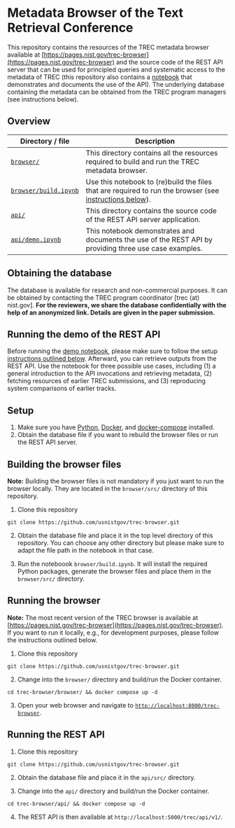 # Metadata Browser of the Text Retrieval Conference

This repository contains the resources of the TREC metadata browser available at [https://pages.nist.gov/trec-browser](https://pages.nist.gov/trec-browser) and the source code of the REST API server that can be used for principled queries and systematic access to the metadata of TREC (this repository also contains a [notebook](./api/demo.ipynb) that demonstrates and documents the use of the API). The underlying database containing the metadata can be obtained from the TREC program managers (see instructions below). 

## Overview 

| Directory / file | Description | 
| --- | --- | 
| [`browser/`](./browser/) | This directory contains all the resources required to build and run the TREC metadata browser. | 
| [`browser/build.ipynb`](./browser/build.ipynb) | Use this notebook to (re)build the files that are required to run the browser (see [instructions below](#building-the-browser-files)). | 
| [`api/`](./api/) | This directory contains the source code of the REST API server application. | 
| [`api/demo.ipynb`](./api/demo.ipynb) | This notebook demonstrates and documents the use of the REST API by providing three use case examples. | 

## Obtaining the database

The database is available for research and non-commercial purposes. It can be obtained by contacting the TREC program coordinator [trec (at) nist.gov]. **For the reviewers, we share the database confidentially with the help of an anonymized link. Details are given in the paper submission.**

## Running the demo of the REST API

Before running the [demo notebook](./api/demo.ipynb), please make sure to follow the setup [instructions outlined below](#running-the-rest-api-locally). Afterward, you can retrieve outputs from the REST API. Use the notebook for three possible use cases, including (1) a general introduction to the API invocations and retrieving metadata, (2) fetching resources of earlier TREC submissions, and (3) reproducing system comparisons of earlier tracks.

## Setup

1. Make sure you have [Python](https://www.python.org/), [Docker](https://www.docker.com/), and [docker-compose](https://docs.docker.com/compose/) installed.
2. Obtain the database file if you want to rebuild the browser files or run the REST API server.

## Building the browser files

**Note:** Building the browser files is not mandatory if you just want to run the browser locally. They are located in the `browser/src/` directory of this repository.

1. Clone this repository
```
git clone https://github.com/usnistgov/trec-browser.git
```

2. Obtain the database file and place it in the top level directory of this repository. You can choose any other directory but please make sure to adapt the file path in the notebook in that case.

3. Run the noteboook `browser/build.ipynb`. It will install the required Python packages, generate the browser files and place them in the `browser/src/` directory.

## Running the browser

**Note:** The most recent version of the TREC browser is available at [https://pages.nist.gov/trec-browser](https://pages.nist.gov/trec-browser). If you want to run it locally, e.g., for development purposes, please follow the instructions outlined below.

1. Clone this repository
```
git clone https://github.com/usnistgov/trec-browser.git
```

2. Change into the `browser/` directory and build/run the Docker container.
```
cd trec-browser/browser/ && docker compose up -d
```

3. Open your web browser and navigate to [`http://localhost:8000/trec-browser`](http://localhost:8000/trec-browser).

## Running the REST API

1. Clone this repository
```
git clone https://github.com/usnistgov/trec-browser.git
```

2. Obtain the database file and place it in the `api/src/` directory.

3. Change into the `api/` directory and build/run the Docker container.
```
cd trec-browser/api/ && docker compose up -d
```

4. The REST API is then available at `http://localhost:5000/trec/api/v1/`.